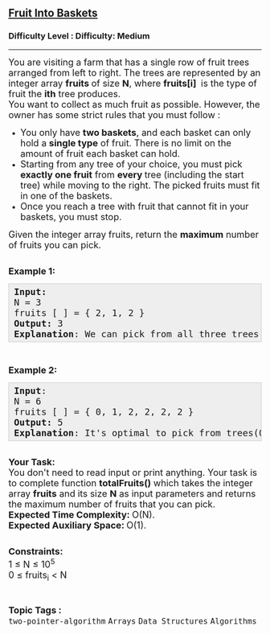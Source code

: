<h2><a href="https://www.geeksforgeeks.org/problems/fruit-into-baskets-1663137462/1">Fruit Into Baskets</a></h2><h3>Difficulty Level : Difficulty: Medium</h3><hr><div class="problems_problem_content__Xm_eO"><p><span style="font-size: 18px;">You are visiting a farm that has a single row of fruit trees arranged from left to right. The trees are represented by an integer array <strong>fruits </strong>of size <strong>N</strong>, where <strong>fruits[i] </strong>&nbsp;is the type of fruit the <strong>ith</strong> tree produces.<br>You want to collect as much fruit as possible. However, the owner has some strict rules that you must follow :</span></p>
<ul>
<li><span style="font-size: 18px;">You only have <strong>two baskets</strong>, and each basket can only hold a <strong>single type</strong> of fruit. There is no limit on the amount of fruit each basket can hold.</span></li>
<li><span style="font-size: 18px;">Starting from any tree of your choice, you must pick <strong>exactly one fruit</strong> from <strong>every&nbsp;</strong>tree (including the start tree) while moving to the right. The picked fruits must fit in one of the baskets.</span></li>
<li><span style="font-size: 18px;">Once you reach a tree with fruit that cannot fit in your baskets, you must stop.</span></li>
</ul>
<p><span style="font-size: 18px;">Given the integer array fruits, return the <strong>maximum</strong> number of fruits you can pick.</span></p>
<p><br><span style="font-size: 18px;"><strong>Example 1:</strong></span></p>
<pre style="background: rgb(238, 238, 238); border: 1px solid rgb(204, 204, 204); padding: 5px 10px; position: relative;"><span style="font-size: 18px;"><strong>Input:</strong><br>N = 3<br>fruits [ ] = { 2, 1, 2 }<br><strong>Output:</strong> 3<br><strong>Explanation</strong>: We can pick from all three trees. </span><div class="open_grepper_editor" title="Edit &amp; Save To Grepper"></div></pre>
<p>&nbsp;</p>
<p><span style="font-size: 18px;"><strong>Example 2:</strong></span></p>
<pre style="background: rgb(238, 238, 238); border: 1px solid rgb(204, 204, 204); padding: 5px 10px; position: relative;"><span style="font-size: 18px;"><strong>Input</strong>:<br>N = 6<br>fruits [ ] = { 0, 1, 2, 2, 2, 2 }<br><strong>Output: </strong>5<br><strong>Explanation</strong>: It's optimal to pick from trees(0-indexed) [1,2,3,4,5].</span><div class="open_grepper_editor" title="Edit &amp; Save To Grepper"></div></pre>
<p><br><span style="font-size: 18px;"><strong>Your Task:</strong><br>You don't need to read input or print anything. Your task is to complete function <strong>totalFruits()</strong> which takes the integer array <strong>fruits</strong> and its size <strong>N</strong> as input parameters and returns the maximum number of fruits that you can pick.</span><br><span style="font-size: 18px;"><strong>Expected Time Complexity:&nbsp;</strong>O(N).<br><strong>Expected Auxiliary Space:&nbsp;</strong>O(1).</span></p>
<p><br><span style="font-size: 18px;"><strong>Constraints:</strong></span><br><span style="font-size: 18px;">1 ≤ N ≤ 10<sup>5</sup><br>0 ≤ fruits<sub>i</sub>&nbsp;&lt;&nbsp;N</span></p></div><br><p><span style=font-size:18px><strong>Topic Tags : </strong><br><code>two-pointer-algorithm</code>&nbsp;<code>Arrays</code>&nbsp;<code>Data Structures</code>&nbsp;<code>Algorithms</code>&nbsp;